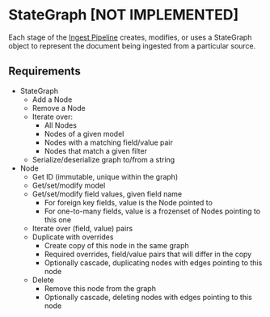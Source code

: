 # StateGraph [NOT IMPLEMENTED]

Each stage of the [Ingest Pipeline](./README.md) creates, modifies, or uses a StateGraph object to represent the document being ingested from a particular source.

## Requirements
* StateGraph
  * Add a Node
  * Remove a Node
  * Iterate over:
    * All Nodes
    * Nodes of a given model
    * Nodes with a matching field/value pair
    * Nodes that match a given filter
  * Serialize/deserialize graph to/from a string
* Node
  * Get ID (immutable, unique within the graph)
  * Get/set/modify model
  * Get/set/modify field values, given field name
    * For foreign key fields, value is the Node pointed to
    * For one-to-many fields, value is a frozenset of Nodes pointing to this one
  * Iterate over (field, value) pairs
  * Duplicate with overrides
    * Create copy of this node in the same graph
    * Required overrides, field/value pairs that will differ in the copy
    * Optionally cascade, duplicating nodes with edges pointing to this node
  * Delete
    * Remove this node from the graph
    * Optionally cascade, deleting nodes with edges pointing to this node
